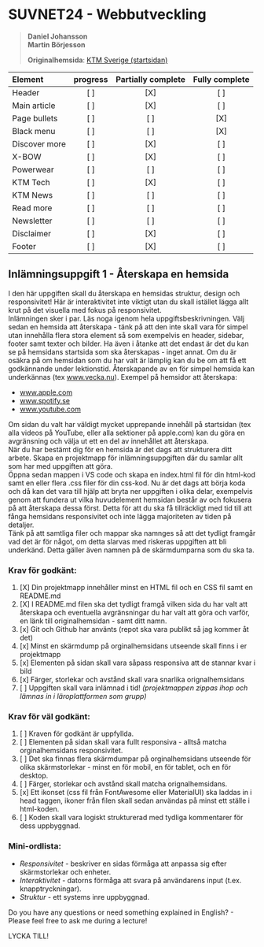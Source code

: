 # SUVNET24 - Webbutveckling

>**Daniel Johansson**<br>
>**Martin Börjesson**
>
>**Originalhemsida**: <a href="https://www.ktm.com/en-se.html">KTM Sverige (startsidan)</a>

| Element | progress | Partially complete | Fully complete |
| :-                | :-: | :-: | :-: |
| Header            | [ ] | [X] | [ ] |
| Main article      | [ ] | [X] | [ ] |
| Page bullets      | [ ] | [ ] | [X] |
| Black menu        | [ ] | [ ] | [X] |
| Discover more     | [ ] | [X] | [ ] |
| X-BOW             | [ ] | [X] | [ ] |
| Powerwear         | [ ] | [ ] | [ ] |
| KTM Tech          | [ ] | [X] | [ ] |
| KTM News          | [ ] | [ ] | [ ] |
| Read more         | [ ] | [ ] | [ ] |
| Newsletter        | [ ] | [ ] | [ ] |
| Disclaimer        | [ ] | [X] | [ ] |
| Footer            | [ ] | [X] | [ ] |

## Inlämningsuppgift 1 - Återskapa en hemsida

I den här uppgiften skall du återskapa en hemsidas struktur, design och responsivitet! Här är interaktivitet inte viktigt utan du skall istället lägga allt krut på det visuella med fokus på responsivitet.<br>
Inlämningen sker i par. Läs noga igenom hela uppgiftsbeskrivningen. Välj sedan en hemsida att återskapa - tänk på att den inte skall vara för simpel utan innehålla flera stora element så som exempelvis en header, sidebar, footer samt texter och bilder. Ha även i åtanke att det endast är det du kan se på hemsidans startsida som ska återskapas - inget annat. Om du är osäkra på om hemsidan som du har valt är lämplig kan du be om att få ett godkännande under lektionstid. Återskapande av en för simpel hemsida kan underkännas (tex www.vecka.nu). Exempel på hemsidor att återskapa:

- www.apple.com
- www.spotify.se
- www.youtube.com

Om sidan du valt har väldigt mycket upprepande innehåll på startsidan (tex alla videos på YouTube, eller alla sektioner på apple.com) kan du göra en avgränsning och välja ut ett en del av innehållet att återskapa.<br>
När du har bestämt dig för en hemsida är det dags att strukturera ditt arbete. Skapa en projektmapp för inlämningsuppgiften där du samlar allt som har med uppgiften att göra.<br>
Öppna sedan mappen i VS code och skapa en index.html fil för din html-kod samt en eller flera .css filer för din css-kod. Nu är det dags att börja koda och då kan det vara till hjälp att bryta ner uppgiften i olika delar, exempelvis genom att fundera ut vilka huvudelement hemsidan består av och fokusera på att återskapa dessa först. Detta för att du ska få tillräckligt med tid till att fånga hemsidans responsivitet och inte lägga majoriteten av tiden på detaljer.<br>
Tänk på att samtliga filer och mappar ska namnges så att det tydligt framgår vad det är för något, om detta slarvas med riskeras uppgiften att bli underkänd. Detta gäller även namnen på de skärmdumparna som du ska ta.

### Krav för godkänt:

1. [X] Din projektmapp innehåller minst en HTML fil och en CSS fil samt en README.md
2. [X] I README.md filen ska det tydligt framgå vilken sida du har valt att återskapa och eventuella avgränsningar du har valt att göra och varför, en länk till originalhemsidan - samt ditt namn.
3. [x] Git och Github har använts (repot ska vara publikt så jag kommer åt det)
4. [x] Minst en skärmdump på orginalhemsidans utseende skall finns i er projektmapp
5. [x] Elementen på sidan skall vara såpass responsiva att de stannar kvar i bild
6. [x] Färger, storlekar och avstånd skall vara snarlika orignalhemsidans
7. [ ] Uppgiften skall vara inlämnad i tid! *(projektmappen zippas ihop och lämnas in i läroplattformen som grupp)*

### Krav för väl godkänt:

1. [ ] Kraven för godkänt är uppfyllda.
2. [ ] Elementen på sidan skall vara fullt responsiva - alltså matcha orginalhemsidans responsivitet.
3. [ ] Det ska finnas flera skärmdumpar på orginalhemsidans utseende för olika skärmstorlekar - minst en för mobil, en för tablet, och en för desktop.
4. [ ] Färger, storlekar och avstånd skall matcha orignalhemsidans.
5. [x] Ett ikonset (css fil från FontAwesome eller MaterialUI) ska laddas in i head taggen, ikoner från filen skall sedan användas på minst ett ställe i html-koden.
6. [ ] Koden skall vara logiskt strukturerad med tydliga kommentarer för dess uppbyggnad.

### Mini-ordlista:

* *Responsivitet* - beskriver en sidas förmåga att anpassa sig efter skärmstorlekar och enheter.
* *Interaktivitet* - datorns förmåga att svara på användarens input (t.ex. knapptryckningar).
* *Struktur* - ett systems inre uppbyggnad.

Do you have any questions or need something explained in English? - Please feel free to ask me during a lecture!

LYCKA TILL!
